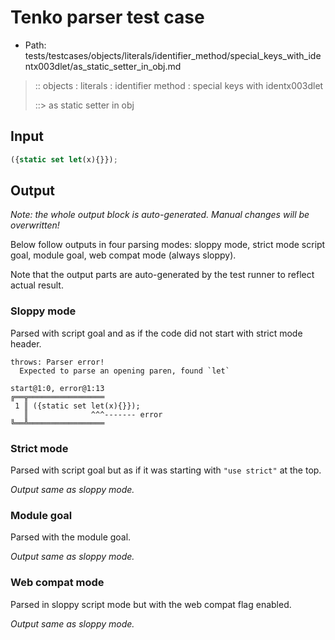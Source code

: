 # Tenko parser test case

- Path: tests/testcases/objects/literals/identifier_method/special_keys_with_identx003dlet/as_static_setter_in_obj.md

> :: objects : literals : identifier method : special keys with identx003dlet
>
> ::> as static setter in obj

## Input

`````js
({static set let(x){}});
`````

## Output

_Note: the whole output block is auto-generated. Manual changes will be overwritten!_

Below follow outputs in four parsing modes: sloppy mode, strict mode script goal, module goal, web compat mode (always sloppy).

Note that the output parts are auto-generated by the test runner to reflect actual result.

### Sloppy mode

Parsed with script goal and as if the code did not start with strict mode header.

`````
throws: Parser error!
  Expected to parse an opening paren, found `let`

start@1:0, error@1:13
╔══╦═════════════════
 1 ║ ({static set let(x){}});
   ║              ^^^------- error
╚══╩═════════════════

`````

### Strict mode

Parsed with script goal but as if it was starting with `"use strict"` at the top.

_Output same as sloppy mode._

### Module goal

Parsed with the module goal.

_Output same as sloppy mode._

### Web compat mode

Parsed in sloppy script mode but with the web compat flag enabled.

_Output same as sloppy mode._
